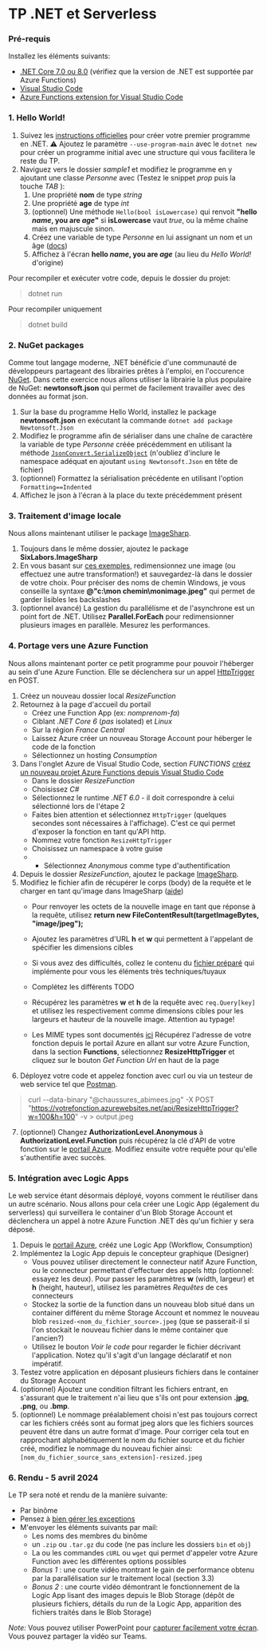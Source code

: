 # TP .NET et Serverless

### Pré-requis
Installez les éléments suivants:

- [.NET Core 7.0 ou 8.0](https://dotnet.microsoft.com/download/dotnet-core) (vérifiez que la version de .NET est supportée par Azure Functions)
- [Visual Studio Code](https://code.visualstudio.com/)
- [Azure Functions extension for Visual Studio Code](https://marketplace.visualstudio.com/items?itemName=ms-azuretools.vscode-azurefunctions)

### 1. Hello World!
1. Suivez les [instructions officielles](https://docs.microsoft.com/en-us/dotnet/core/get-started) pour créer votre premier programme en .NET. ⚠️ Ajoutez le paramètre `--use-program-main` avec le `dotnet new` pour créer un programme initial avec une structure qui vous facilitera le reste du TP.
3. Naviguez vers le dossier *sample1* et modifiez le programme en y ajoutant une classe *Personne* avec (Testez le snippet *prop* puis la touche *TAB* ):
    1. Une propriété **nom** de type *string*
    2. Une propriété **age** de type *int*
    3. (optionnel) Une méthode `Hello(bool isLowercase)` qui renvoit **"hello *name*, you are *age*"** si **isLowercase** vaut *true*, ou la même chaîne mais en majuscule sinon.
    4. Créez une variable de type *Personne* en lui assignant un nom et un âge ([docs](https://docs.microsoft.com/en-us/dotnet/csharp/programming-guide/classes-and-structs/instance-constructors))
    5. Affichez à l'écran **hello *name*, you are *age*** (au lieu du *Hello World!* d'origine)

Pour recompiler et exécuter votre code, depuis le dossier du projet:
> dotnet run

Pour recompiler uniquement
> dotnet build

### 2. NuGet packages
Comme tout langage moderne, .NET bénéficie d'une communauté de développeurs partageant des librairies prêtes à l'emploi, en l'occurence [NuGet](https://nuget.org). Dans cette exercice nous allons utiliser la librairie la plus populaire de NuGet: **newtonsoft.json** qui permet de facilement travailler avec des données au format json.

1. Sur la base du programme Hello World, installez le package **newtonsoft.json** en exécutant la commande `dotnet add package Newtonsoft.Json`
2. Modifiez le programme afin de sérialiser dans une chaîne de caractère la variable de type *Personne* créée précédemment en utilisant la méthode [`JsonConvert.SerializeObject`](https://www.newtonsoft.com/json/help/html/SerializingJSON.htm#JsonConvert) (n'oubliez d'inclure le namespace adéquat en ajoutant `using Newtonsoft.Json` en tête de fichier)
3. (optionnel) Formattez la sérialisation précédente en utilisant l'option `Formatting==Indented`
4. Affichez le json à l'écran à la place du texte précédemment présent

### 3. Traitement d'image locale
Nous allons maintenant utiliser le package [ImageSharp](https://github.com/SixLabors/ImageSharp).

1. Toujours dans le même dossier, ajoutez le package **SixLabors.ImageSharp**
2. En vous basant sur [ces exemples](https://docs.sixlabors.com/articles/imagesharp/gettingstarted.html), redimensionnez une image (ou effectuez une autre transformation!) et sauvegardez-là dans le dossier de votre choix. Pour préciser des noms de chemin Windows, je vous conseille la syntaxe **@"c:\mon chemin\monimage.jpeg"** qui permet de garder lisibles les backslashes
3. (optionnel avancé) La gestion du parallélisme et de l'asynchrone est un point fort de .NET. Utilisez **Parallel.ForEach** pour redimensionner plusieurs images en parallèle. Mesurez les performances.

### 4. Portage vers une Azure Function
Nous allons maintenant porter ce petit programme pour pouvoir l'héberger au sein d'une Azure Function. Elle se déclenchera sur un appel [HttpTrigger](https://docs.microsoft.com/en-us/azure/azure-functions/functions-bindings-storage-blob-trigger?tabs=csharp) en POST.

1. Créez un nouveau dossier local *ResizeFunction*
2. Retournez à la page d'accueil du portail
    - Créez une Function App (ex: *nomprenom-fa*)
    - Ciblant *.NET Core 6* (*pas* isolated) et *Linux*
    - Sur la région *France Central*
    - Laissez Azure créer un nouveau Storage Account pour héberger le code de la fonction
    - Sélectionnez un hosting *Consumption*
3. Dans l'onglet Azure de Visual Studio Code, section *FUNCTIONS* [créez un nouveau projet Azure Functions depuis Visual Studio Code](https://docs.microsoft.com/fr-fr/azure/azure-functions/create-first-function-vs-code-csharp)
    - Dans le dossier *ResizeFunction*
    - Choisissez *C#*
    - Sélectionnez le runtime *.NET 6.0* - il doit correspondre à celui sélectionné lors de l'étape 2
    - Faites bien attention et sélectionnez `HttpTrigger` (quelques secondes sont nécessaires à l'affichage). C'est ce qui permet d'exposer la fonction en tant qu'API http.    
    - Nommez votre fonction `ResizeHttpTrigger`
    - Choisissez un namespace à votre guise
    - - Sélectionnez *Anonymous* comme type d'authentification
4. Depuis le dossier *ResizeFunction*, ajoutez le package [ImageSharp](https://github.com/SixLabors/ImageSharp).
5. Modifiez le fichier afin de récupérer le corps (body) de la requête et le charger en tant qu'image dans ImageSharp ([aide](https://stackoverflow.com/questions/54944607/how-to-retrieve-bytes-data-from-request-body-in-azure-function-app))
    - Pour renvoyer les octets de la nouvelle image en tant que réponse à la requête, utilisez **return new FileContentResult(targetImageBytes, "image/jpeg");**
    - Ajoutez les paramètres d'URL **h** et **w** qui permettent à l'appelant de spécifier les dimensions cibles
    - Si vous avez des difficultés, collez le contenu du [fichier préparé](https://github.com/lvovan/AA-Serverless-NET/blob/master/ResizeHttpTrigger-incomplete.cs) qui implémente pour vous les éléments très techniques/tuyaux

    - Complétez les différents TODO
    - Récupérez les paramètres **w** et **h** de la requête avec `req.Query[key]` et utilisez les respectivement comme dimensions cibles pour les largeurs et hauteur de la nouvelle image. Attention au typage!
    - Les MIME types sont documentés [ici](https://docs.w3cub.com/http/basics_of_http/mime_types/complete_list_of_mime_types.html)
Récupérez l'adresse de votre fonction depuis le portail Azure en allant sur votre Azure Function, dans la section **Functions**, sélectionnez **ResizeHttpTrigger** et cliquez sur le bouton *Get Function Url* en haut de la page
6. Déployez votre code et appelez fonction avec curl ou via un testeur de web service tel que [Postman](https://www.postman.com/downloads/).

> curl --data-binary "@chaussures_abimees.jpg" -X POST "https://votrefonction.azurewebsites.net/api/ResizeHttpTrigger?w=100&h=100" -v > output.jpeg

7. (optionnel) Changez **AuthorizationLevel.Anonymous** à **AuthorizationLevel.Function** puis récupérez la clé d'API de votre fonction sur le [portail Azure](https://portal.azure.com). Modifiez ensuite votre requête pour qu'elle s'authentifie avec succès. 

### 5. Intégration avec Logic Apps
Le web service étant désormais déployé, voyons comment le réutiliser dans un autre scénario. Nous allons pour cela créer une Logic App (également du serverless) qui surveillera le container d'un Blob Storage Account et déclenchera un appel à notre Azure Function .NET dès qu'un fichier y sera déposé.

1. Depuis le [portail Azure](https://portal.azure.com), crééz une Logic App (Workflow, Consumption)
2. Implémentez la Logic App depuis le concepteur graphique (Designer)
    - Vous pouvez utiliser directement le connecteur natif Azure Function, ou le connecteur permettant d'effectuer des appels http (optionnel: essayez les deux). Pour passer les paramètres **w** (width, largeur) et **h** (height, hauteur), utilisez les paramètres *Requêtes* de ces connecteurs
    - Stockez la sortie de la function dans un nouveau blob situé dans un container différent du même Storage Account et nommez le nouveau blob `resized-<nom_du_fichier_source>.jpeg` (que se passerait-il si l'on stockait le nouveau fichier dans le même container que l'ancien?)
    - Utilisez le bouton *Voir le code* pour regarder le fichier décrivant l'application. Notez qu'il s'agit d'un langage déclaratif et non impératif. 
3. Testez votre application en déposant plusieurs fichiers dans le container du Storage Account
4. (optionnel) Ajoutez une condition filtrant les fichiers entrant, en s'assurant que le traitement n'ai lieu que s'ils ont pour extension **.jpg**, **.png**, ou **.bmp**.
5. (optionnel) Le nommage préalablement choisi n'est pas toujours correct car les fichiers créés sont au format jpeg alors que les fichiers sources peuvent être dans un autre format d'image. Pour corriger cela tout en rapprochant alphabétiquement le nom du fichier source et du fichier créé, modifiez le nommage du nouveau fichier ainsi: `[nom_du_fichier_source_sans_extension]-resized.jpeg`

### 6. Rendu - 5 avril 2024
Le TP sera noté et rendu de la manière suivante:
 - Par binôme
 - Pensez à [bien gérer les exceptions](https://learn.microsoft.com/en-us/dotnet/standard/exceptions/best-practices-for-exceptions)
 - M'envoyer les éléments suivants par mail:
    - Les noms des membres du binôme
    - un `.zip` ou `.tar.gz` du code (ne pas inclure les dossiers `bin` et `obj`)
    - La ou les commandes `cURL` ou `wget` qui permet d'appeler votre Azure Function avec les différentes options possibles
    - *Bonus 1* : une courte vidéo montrant le gain de performance obtenu par la parallélisation sur le traitement local (section 3.3)
    - *Bonus 2* : une courte vidéo démontrant le fonctionnement de la Logic App lisant des images depuis le Blob Storage (dépôt de plusieurs fichiers, détails du run de la Logic App, apparition des fichiers traités dans le Blob Storage)
    
  _Note:_ Vous pouvez utiliser PowerPoint pour [capturer facilement votre écran](https://www.youtube.com/watch?v=ZCd9fO72vCg). Vous pouvez partager la vidéo sur Teams.
